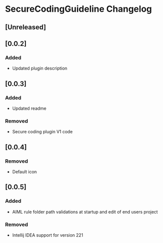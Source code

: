 <!-- Keep a Changelog guide -> https://keepachangelog.com -->

# SecureCodingGuideline Changelog

## [Unreleased]

## [0.0.2]
### Added
- Updated plugin description

## [0.0.3]
### Added
- Updated readme
### Removed
- Secure coding plugin V1 code

## [0.0.4]
### Removed
- Default icon

## [0.0.5]
### Added
- AIML rule folder path validations at startup and edit of end users project
### Removed
- Intellij IDEA support for version 221
